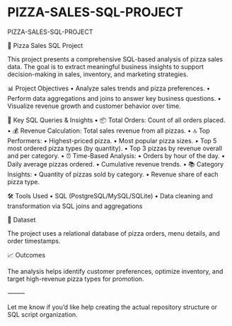 # PIZZA-SALES-SQL-PROJECT
PIZZA-SALES-SQL-PROJECT

🍕 Pizza Sales SQL Project

This project presents a comprehensive SQL-based analysis of pizza sales data. The goal is to extract meaningful business insights to support decision-making in sales, inventory, and marketing strategies.

📊 Project Objectives • Analyze sales trends and pizza preferences. • Perform data aggregations and joins to answer key business questions. • Visualize revenue growth and customer behavior over time.

🧩 Key SQL Queries & Insights • 📦 Total Orders: Count of all orders placed. • 💰 Revenue Calculation: Total sales revenue from all pizzas. • 🔝 Top Performers: • Highest-priced pizza. • Most popular pizza sizes. • Top 5 most ordered pizza types (by quantity). • Top 3 pizzas by revenue overall and per category. • ⏰ Time-Based Analysis: • Orders by hour of the day. • Daily average pizzas ordered. • Cumulative revenue trends. • 📚 Category Insights: • Quantity of pizzas sold by category. • Revenue share of each pizza type.

🛠 Tools Used • SQL (PostgreSQL/MySQL/SQLite) • Data cleaning and transformation via SQL joins and aggregations

📁 Dataset

The project uses a relational database of pizza orders, menu details, and order timestamps.

📈 Outcomes

The analysis helps identify customer preferences, optimize inventory, and target high-revenue pizza types for promotion.

⸻

Let me know if you’d like help creating the actual repository structure or SQL script organization.
